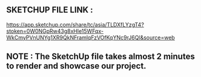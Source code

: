 ## SKETCHUP FILE LINK :


https://app.sketchup.com/share/tc/asia/TLDXfLYzgT4?stoken=0W0NGpRw43g8xHle15WFqx-WkCmyPVnUNYg1XR9QkNFramlqFzVOfKqYNc9rJ6Ql&source=web

## NOTE : The SketchUp file takes almost 2 minutes to render and showcase our project.

